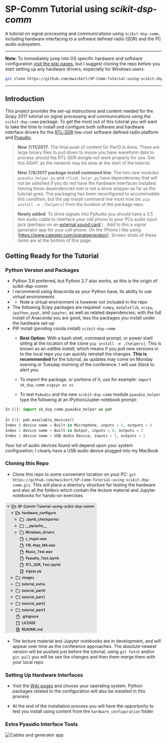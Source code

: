 # SP-Comm Tutorial using *scikit-dsp-comm*

A tutorial on signal processing and communications using `scikit-dsp-comm`, including hardware interfacing to a software defined radio (SDR) and the PC audio subsystem. 

------

**Note**: To immediately jump into OS specific hardware and software configuration [visit the wiki pages](https://github.com/mwickert/SP-Comm-Tutorial-using-scikit-dsp-comm/wiki), but I suggest cloning the repo before you start setting up any hardware drivers, especially for Windows users.

```bash
git clone https://github.com/mwickert/SP-Comm-Tutorial-using-scikit-dsp-comm.git
```
------

## Introduction

This project provides the set-up instructions and content needed for the Scipy 2017 tutorial on signal processing and communications using the `scikit-dsp-comm` package. To get the most out of this tutorial you will want to take the time to install and configure both software and hardware interface drivers for the [RTL-SDR](http://www.rtl-sdr.com/) low-cost software defined radio platform and [Pyaudio](https://people.csail.mit.edu/hubert/pyaudio/).

> **New 7/11/2017**: The final push of content for Part3 is done. There are large binary files to pull down to insure you have waveform data to process should the RTL-SDR dongle not work properly for you. Get this ASAP, as the network may be slow at the start of the tutorial. 

> **New 7/8/2017 package install command line**: The two new modules `pyaudio_helper.py` and `rtlsdr_helpr.py` have dependencies that will not be satisfied if you do not have the hardware interfaces installed. Having these dependencies met is not a show stopper as far as the tutorial goes. The packaging has been reconfigured to accommodate this condition, but the pip install command line must now be: `pip install -e .[helpers]` from the location of the package repo.

> **Newly added**: To drive signals into PyAudio you should have a 3.5 mm audio cable to interface  your cell phone to your PCs audio input jack (perhaps on an [external sound card](https://www.amazon.com/Sabrent-External-Adapter-Windows-AU-MMSA/dp/B00IRVQ0F8/ref=sr_1_3?s=electronics&ie=UTF8&qid=1499267425&sr=1-3&keywords=USB+audio) ) . Add to this a signal generator app for your cell phone. On the iPhone I like using (https://www.cateater.com/signalgenerator/). Screen shots of these items are at the bottom of this page.

## Getting Ready for the Tutorial

### Python Version and Packages

* Python 3.6 preferred, but Python 2.7 also works, as this is the origin of scikit-dsp-comm
* I recommend using Anaconda as your Python base, its ability to use virtual environments
* * Note a virtual environment is however not included in the repo
* The following Scipy packages are required: `numpy`, `matplotlib`, `scipy`, `ipython`, `pyqt`, and `jupyter`, as well as related dependencies; with the full install of Anaconda you are good, less the packages you install under the hardware set-up
* PIP install (*pending* conda install) `scikit-dsp-comm` 
  * **Best Option**: With a bash shell, command prompt, or power shell sitting at the location of the clone  `pip install -e .[helpers]`; This is known as an *editble install*, which means if you pull new versions in to the local repo you can quickly reinstall the changes. **This is recommended** for the tutorial, as updates may come on Monday evening or Tuesday morning of the conference. I will use *Slack* to alert you.

  * To import the package, or portions of it, use for example: `import sk_dsp_comm.sigsys as ss`

  * To test `PyAudio` and the new `scikit-dsp-comm` module `pyaudio_helper` type the following at an IPython/Jupter notebook prompt:

```python
In [1]: import sk_dsp_comm.pyaudio_helper as pah

In [2]: pah.available_devices()
Index 0 device name = Built-in Microphone, inputs = 2, outputs = 0
Index 1 device name = Built-in Output, inputs = 0, outputs = 2
Index 2 device name = USB Audio Device, inputs = 1, outputs = 2
```
Your list of audio devices found will depend upon your system configuration; I clearly have a USB audio device plugged into my MacBook


### Cloning this Repo

* Clone this repo to some convenient location on your PC: `git https://github.com/mwickert/SP-Comm-Tutorial-using-scikit-dsp-comm.git`. This will place a directory structure for testing the hardware and also all the folders which contain the lecture material and Jupyter notebooks for hands-on exercises

![folder_layout](images/folder_layout.png)

* The lecture material and Jupyter notebooks are in development, and will appear over time as the conference approaches. The absolute newest version will be pushed just before the tutorial; using `git fetch` and/or `git pull` you will be see the changes and then them merge them with your local repo

### Setting Up Hardware Interfaces

* Visit the [Wiki pages](https://github.com/mwickert/SP-Comm-Tutorial-using-scikit-dsp-comm/wiki) and choose your operating system. Python packages related to the configuration will also be installed in this process

* At the end of the installation process you will have the opportunity to test you install using content from the `hardware_configuration` folder


### Extra Pyaudio Interface Tools

![Cables and generator app](images/PyAudio_hardware_interconnect.png)  